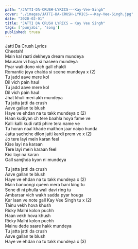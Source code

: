 ```yaml
---
path: "/JATTI-DA-CRUSH-LYRICS-–-Kay-Vee-Singh"
cover: "./images/JATTI-DA-CRUSH-LYRICS-–-Kay-Vee-Singh.jpg"
date: "2020-02-01"
title: "JATTI DA CRUSH LYRICS – Kay Vee Singh"
tags: ['punjabi', 'song']
published: truea
---
```

  
Jatti Da Crush Lyrics  
Cheetah!  
Main kal raati dekheya dream mundeya  
Mausam vi hoya si haseen mundeya  
Pyar wali dono vich gall chaldi  
Romantic jeya chalda si scene mundeya x (2)  
Tu jadd aave mere kol  
Dil vich pain haul  
Tu jadd aave mere kol  
Dil vich pain haul  
Jhat khuli meri akh mundeya  
Tu jatta jatti da crush  
Aave gallan te blush  
Haye ve ehdan na tu takk mundeya x (2)  
Haan kudiyan ch tere baahla hoya fame ve  
Kalli kalli kudi ratti phire tera name ve  
Tu horan naal khade maithon jaar naiyo hunda  
Jatta sachche dilon jatti kardi prem ve x (2)  
Jo tere layi mein karan feel  
Kise layi na karaan  
Tere layi mein karaan feel  
Kisi layi na karan  
Gall samjhda kyon ni mundeya  
  
  
  
  
  
  
Tu jatta jatti da crush  
Aave gallan te blush  
Haye ve ehdan na tu takk mundeya x (2)  
Main banoongi queen mera bani king tu  
Sone di ni phulla wali davi ring tu  
Ambarsar vich wakh sadda pyar houga  
Kar laan ve note gall Kay Vee Singh tu x (2)  
Tainu vekh hova khush  
Ricky Malhi kolon puchh  
Haan vekh hova khush  
Ricky Malhi kolon puchh  
Mainu dede saare hakk mundeya  
Tu jatta jatti da crush  
Aave gallan te blush  
Haye ve ehdan na tu takk mundeya x (3)  
